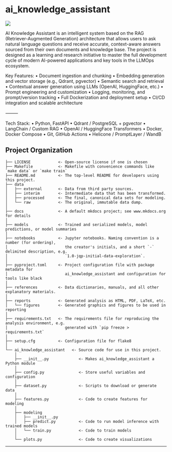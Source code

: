 # ai_knowledge_assistant

<a target="_blank" href="https://cookiecutter-data-science.drivendata.org/">
    <img src="https://img.shields.io/badge/CCDS-Project%20template-328F97?logo=cookiecutter" />
</a>

AI Knowledge Assistant is an intelligent system based on the RAG (Retriever-Augmented Generation) architecture that allows users to ask natural language questions and receive accurate, context-aware answers sourced from their own documents and knowledge base. The project is designed as a learning and research initiative to master the full development cycle of modern AI-powered applications and key tools in the LLMOps ecosystem.

Key Features:
	•	Document ingestion and chunking
	•	Embedding generation and vector storage (e.g., Qdrant, pgvector)
	•	Semantic search and retrieval
	•	Contextual answer generation using LLMs (OpenAI, HuggingFace, etc.)
	•	Prompt engineering and customization
	•	Logging, monitoring, and prompt/version tracking
	•	Full Dockerization and deployment setup
	•	CI/CD integration and scalable architecture

⸻

Tech Stack:
	•	Python, FastAPI
	•	Qdrant / PostgreSQL + pgvector
	•	LangChain / Custom RAG
	•	OpenAI / HuggingFace Transformers
	•	Docker, Docker Compose
	•	Git, GitHub Actions
	•	Helicone / PromptLayer / WandB


## Project Organization

```
├── LICENSE            <- Open-source license if one is chosen
├── Makefile           <- Makefile with convenience commands like `make data` or `make train`
├── README.md          <- The top-level README for developers using this project.
├── data
│   ├── external       <- Data from third party sources.
│   ├── interim        <- Intermediate data that has been transformed.
│   ├── processed      <- The final, canonical data sets for modeling.
│   └── raw            <- The original, immutable data dump.
│
├── docs               <- A default mkdocs project; see www.mkdocs.org for details
│
├── models             <- Trained and serialized models, model predictions, or model summaries
│
├── notebooks          <- Jupyter notebooks. Naming convention is a number (for ordering),
│                         the creator's initials, and a short `-` delimited description, e.g.
│                         `1.0-jqp-initial-data-exploration`.
│
├── pyproject.toml     <- Project configuration file with package metadata for 
│                         ai_knowledge_assistant and configuration for tools like black
│
├── references         <- Data dictionaries, manuals, and all other explanatory materials.
│
├── reports            <- Generated analysis as HTML, PDF, LaTeX, etc.
│   └── figures        <- Generated graphics and figures to be used in reporting
│
├── requirements.txt   <- The requirements file for reproducing the analysis environment, e.g.
│                         generated with `pip freeze > requirements.txt`
│
├── setup.cfg          <- Configuration file for flake8
│
└── ai_knowledge_assistant   <- Source code for use in this project.
    │
    ├── __init__.py             <- Makes ai_knowledge_assistant a Python module
    │
    ├── config.py               <- Store useful variables and configuration
    │
    ├── dataset.py              <- Scripts to download or generate data
    │
    ├── features.py             <- Code to create features for modeling
    │
    ├── modeling                
    │   ├── __init__.py 
    │   ├── predict.py          <- Code to run model inference with trained models          
    │   └── train.py            <- Code to train models
    │
    └── plots.py                <- Code to create visualizations
```

--------

